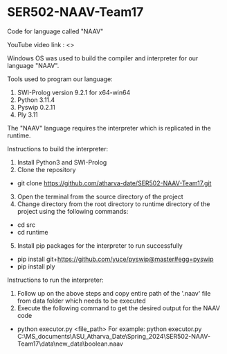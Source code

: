 # SER502-NAAV-Team17
Code for language called "NAAV"

YouTube video link : <>

Windows OS was used to build the compiler and interpreter for our language "NAAV".

Tools used to program our language:
1. SWI-Prolog version 9.2.1 for x64-win64
2. Python 3.11.4
3. Pyswip 0.2.11
4. Ply 3.11

The "NAAV" language requires the interpreter which is replicated in the runtime.

Instructions to build the interpreter:
1. Install Python3 and SWI-Prolog
2. Clone the repository
- git clone https://github.com/atharva-date/SER502-NAAV-Team17.git 
3. Open the terminal from the source directory of the project
4. Change directory from the root directory to runtime directory of the project using the following commands: 
- cd src
- cd runtime
5. Install pip packages for the interpreter to run successfully
- pip install git+https://github.com/yuce/pyswip@master#egg=pyswip
- pip install ply

Instructions to run the interpreter:
1. Follow up on the above steps and copy entire path of the '.naav' file from data folder which needs to be executed
2. Execute the following command to get the desired output for the NAAV code
- python executor.py <file_path>
For example: python executor.py C:\MS_documents\ASU_Atharva_Date\Spring_2024\SER502-NAAV-Team17\data\new_data\boolean.naav
